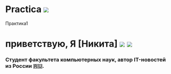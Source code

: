 # Practica ![](https://emojigraph.org/media/apple/flexed-biceps_1f4aa.png) 
Практика1
# приветствую, Я [Никита] ![](https://emojigraph.org/media/apple/flexed-biceps_1f4aa.png)  ![](https://img.icons8.com/color-glass/256/github-2.png) 
### Студент факультета компьютерных наук, автор IT-новостей из России 🇷🇺.


